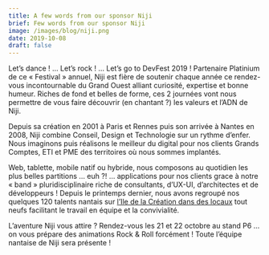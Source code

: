 ```yaml
---
title: A few words from our sponsor Niji
brief: Few words from our sponsor Niji
image: /images/blog/niji.png
date: 2019-10-08
draft: false
---
```


Let’s dance ! … Let’s rock ! … Let’s go to DevFest 2019 ! Partenaire Platinium de ce « Festival » annuel, Niji est fière de soutenir chaque année ce rendez-vous incontournable du Grand Ouest alliant curiosité, expertise et bonne humeur. Riches de fond et belles de forme, ces 2 journées vont nous permettre de vous faire découvrir (en chantant ?) les valeurs et l’ADN de Niji.

Depuis sa création en 2001 à Paris et Rennes puis son arrivée à Nantes en 2008, Niji combine Conseil, Design et Technologie sur un rythme d’enfer. Nous imaginons puis réalisons le meilleur du digital pour nos clients Grands Comptes, ETI et PME des territoires où nous sommes implantés.

Web, tablette, mobile natif ou hybride, nous composons au quotidien les plus belles partitions … euh ?! … applications pour nos clients grace à notre « band » pluridisciplinaire riche de consultants, d’UX-UI, d’architectes et de développeurs ! Depuis le printemps dernier, nous avons regroupé nos quelques 120 talents nantais sur [l’Ile de la Création dans des locaux](https://youtu.be/HpfTt773E_8) tout neufs facilitant le travail en équipe et la convivialité.

L’aventure Niji vous attire ? Rendez-vous les 21 et 22 octobre au stand P6 … on vous prépare des animations Rock & Roll forcément ! Toute l’équipe nantaise de Niji sera présente !